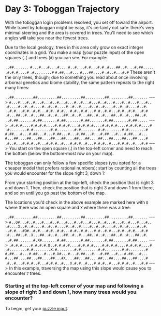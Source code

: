 
# Day 3: Toboggan Trajectory
With the toboggan login problems resolved, you set off toward the airport. While travel by toboggan might be easy, it's certainly not safe: there's very minimal steering and the area is covered in trees. You'll need to see which angles will take you near the fewest trees.

Due to the local geology, trees in this area only grow on exact integer coordinates in a grid. You make a map (your puzzle input) of the open squares (`.`) and trees (`#`) you can see. For example:

`..##.......`
`#...#...#..`
`.#....#..#.`
`..#.#...#.#`
`.#...##..#.`
`..#.##.....`
`.#.#.#....#`
`.#........#`
`#.##...#...`
`#...##....#`
`.#..#...#.#`
These aren't the only trees, though; due to something you read about once involving arboreal genetics and biome stability, the same pattern repeats to the right many times:

`..##.........##.........##.........##.........##.........##.......`  --->
`#...#...#..#...#...#..#...#...#..#...#...#..#...#...#..#...#...#..`
`.#....#..#..#....#..#..#....#..#..#....#..#..#....#..#..#....#..#.`
`..#.#...#.#..#.#...#.#..#.#...#.#..#.#...#.#..#.#...#.#..#.#...#.#`
`.#...##..#..#...##..#..#...##..#..#...##..#..#...##..#..#...##..#.`
`..#.##.......#.##.......#.##.......#.##.......#.##.......#.##.....`  --->
`.#.#.#....#.#.#.#....#.#.#.#....#.#.#.#....#.#.#.#....#.#.#.#....#`
`.#........#.#........#.#........#.#........#.#........#.#........#`
`#.##...#...#.##...#...#.##...#...#.##...#...#.##...#...#.##...#...`
`#...##....##...##....##...##....##...##....##...##....##...##....#`
`.#..#...#.#.#..#...#.#.#..#...#.#.#..#...#.#.#..#...#.#.#..#...#.#`  --->
You start on the open square (.) in the top-left corner and need to reach the bottom (below the bottom-most row on your map).

The toboggan can only follow a few specific slopes (you opted for a cheaper model that prefers rational numbers); start by counting all the trees you would encounter for the slope right 3, down 1:

From your starting position at the top-left, check the position that is right 3 and down 1. Then, check the position that is right 3 and down 1 from there, and so on until you go past the bottom of the map.

The locations you'd check in the above example are marked here with `O` where there was an open square and `X` where there was a tree:

`..##.........##.........##.........##.........##.........##.......`  --->
`#..O#...#..#...#...#..#...#...#..#...#...#..#...#...#..#...#...#..`
`.#....X..#..#....#..#..#....#..#..#....#..#..#....#..#..#....#..#.`
`..#.#...#O#..#.#...#.#..#.#...#.#..#.#...#.#..#.#...#.#..#.#...#.#`
`.#...##..#..X...##..#..#...##..#..#...##..#..#...##..#..#...##..#.`
`..#.##.......#.X#.......#.##.......#.##.......#.##.......#.##.....`  --->
`.#.#.#....#.#.#.#.O..#.#.#.#....#.#.#.#....#.#.#.#....#.#.#.#....#`
`.#........#.#........X.#........#.#........#.#........#.#........#`
`#.##...#...#.##...#...#.X#...#...#.##...#...#.##...#...#.##...#...`
`#...##....##...##....##...#X....##...##....##...##....##...##....#`
`.#..#...#.#.#..#...#.#.#..#...X.#.#..#...#.#.#..#...#.#.#..#...#.#`  --->
In this example, traversing the map using this slope would cause you to encounter `7` trees.

### Starting at the top-left corner of your map and following a slope of right 3 and down 1, how many trees would you encounter?

To begin, get your [puzzle input](./input.ts).